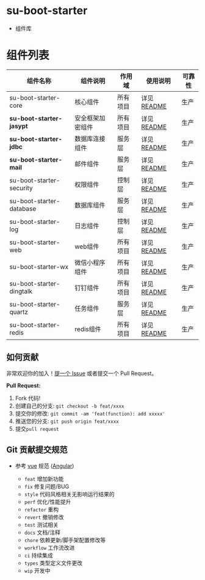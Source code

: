 # su-boot-starter

- 组件库

# 组件列表

| 组件名称                       | 组件说明     | 作用域    | 	使用说明               | 可靠性 |
|----------------------------|----------|--------|---------------------|-----|
| su-boot-starter-core       | 核心组件     | 所有项目 | 详见 [README](su-boot-starter-core/README.md) | 生产  |
| **su-boot-starter-jasypt** | 安全框架加密组件 | 所有项目 |详见 [README](su-boot-starter-jasypt/README.md)    | 生产  |
| **su-boot-starter-jdbc**   | 数据库连接组件  | 服务层 | 详见 [README](su-boot-starter-jdbc/README.md)    | 生产  | 
| **su-boot-starter-mail**   | 邮件组件   | 服务层 | 详见 [README](su-boot-starter-mail/README.md)     | 生产  |
| su-boot-starter-security   | 权限组件     | 控制层 | 详见 [README](su-boot-starter-security/README.md) | 生产  |
| su-boot-starter-database   | 数据库组件    | 服务层 | 详见 [README](su-boot-starter-database/README.md) | 生产  |
| su-boot-starter-log        | 日志组件     | 控制层 | 详见 [README](su-boot-starter-log/README.md)      | 生产  |
| su-boot-starter-web        | web组件    | 所有项目 | 详见 [README](su-boot-starter-web/README.md)      | 生产  |
| su-boot-starter-wx         | 微信小程序组件  | 所有项目 | 详见 [README](su-boot-starter-wx/README.md)       | 生产  |
| su-boot-starter-dingtalk   | 钉钉组件     | 所有项目 | 详见 [README](su-boot-starter-dingtalk/README.md)  | 生产  |
| su-boot-starter-quartz     | 任务组件     | 服务层 | 详见 [README](su-boot-starter-quartz/README.md)   | 生产  |
| su-boot-starter-redis      | redis组件     | 所有项目 | 详见 [README](su-boot-starter-redis/README.md)    | 生产  |

## 如何贡献

非常欢迎你的加入！[提一个 Issue](https://github.com/JsckChin/su-boot-starter/issues) 或者提交一个 Pull Request。

**Pull Request:**

1. Fork 代码!
2. 创建自己的分支: `git checkout -b feat/xxxx`
3. 提交你的修改: `git commit -am 'feat(function): add xxxxx'`
4. 推送您的分支: `git push origin feat/xxxx`
5. 提交`pull request`

## Git 贡献提交规范

- 参考 [vue](https://github.com/vuejs/vue/blob/dev/.github/COMMIT_CONVENTION.md) 规范 ([Angular](https://github.com/conventional-changelog/conventional-changelog/tree/master/packages/conventional-changelog-angular))

    - `feat` 增加新功能
    - `fix` 修复问题/BUG
    - `style` 代码风格相关无影响运行结果的
    - `perf` 优化/性能提升
    - `refactor` 重构
    - `revert` 撤销修改
    - `test` 测试相关
    - `docs` 文档/注释
    - `chore` 依赖更新/脚手架配置修改等
    - `workflow` 工作流改进
    - `ci` 持续集成
    - `types` 类型定义文件更改
    - `wip` 开发中
